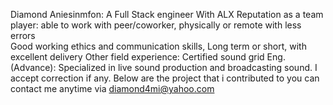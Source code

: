 Diamond Aniesinmfon:
A Full Stack engineer With ALX
Reputation as a team player: able to work with peer/coworker, physically or remote with less errors  
Good working ethics and communication skills, Long term or short, with excellent delivery
Other field experience:
Certified sound grid Eng. (Advance):
Specialized in live sound production and broadcasting sound.
I accept correction if any. Below are the project that i contributed to
you can contact me anytime via diamond4mi@yahoo.com
